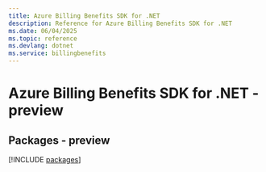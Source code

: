 ```yaml
---
title: Azure Billing Benefits SDK for .NET
description: Reference for Azure Billing Benefits SDK for .NET
ms.date: 06/04/2025
ms.topic: reference
ms.devlang: dotnet
ms.service: billingbenefits
---
```

# Azure Billing Benefits SDK for .NET - preview
## Packages - preview
[!INCLUDE [packages](billing-benefits-index.md)]